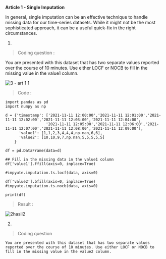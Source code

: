 **Article 1 - Single Imputation**

In general, single imputation can be an effective technique to handle missing data for our time-series datasets. While it might not be the most sophisticated approach, it can be a useful quick-fix in the right circumstances.

1.

  >   Coding question :

   You are presented with this dataset that has two separate values reported over the course of 10 minutes. Use either LOCF or NOCB to fill in the missing value in the value1 column.

  ![3 - art 1 1](https://user-images.githubusercontent.com/74751990/210445612-e7dcb440-a904-4e77-bbbf-a331707a6fec.jpg)

  >   Code  :

    import pandas as pd
    import numpy as np

    d = {'timestamp': ['2021-11-11 12:00:00','2021-11-11 12:01:00','2021-11-11 12:02:00','2021-11-11 12:03:00','2021-11-11 12:04:00',
                      '2021-11-11 12:05:00','2021-11-11 12:06:00','2021-11-11 12:07:00','2021-11-11 12:08:00','2021-11-11 12:09:00'],
          'value1': [1,1,2,3,4,4,4,np.nan,6,6],
          'value2': [10,10,9,7,np.nan,5,5,5,5,5]
        }

    df = pd.DataFrame(data=d)

    ## Fill in the missing data in the value1 column
    df['value1'].ffill(axis=0, inplace=True)
    
    #impyute.imputation.ts.locf(data, axis=0)

    df['value2'].bfill(axis=0, inplace=True)
    #impyute.imputation.ts.nocb(data, axis=0)

    print(df)

  >   Result  :

   ![2hasil2](https://user-images.githubusercontent.com/74751990/210630067-4eecd426-8530-47dd-be66-7ee46ef7c753.png)

2.  

  > Coding question

    You are presented with this dataset that has two separate values reported over the course of 10 minutes. Use either LOCF or NOCB to fill in the missing value in the value2 column.
